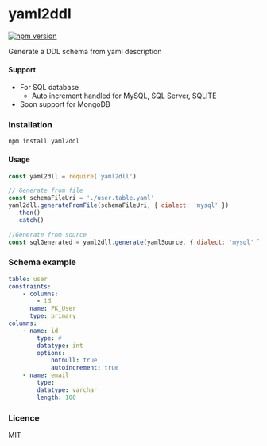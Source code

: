 # yaml2ddl

[![npm version](https://badge.fury.io/js/yaml2ddl.svg)](https://badge.fury.io/js/yaml2ddl)

Generate a DDL schema from yaml description

#### Support
- For SQL database
  - Auto increment handled for MySQL, SQL Server, SQLITE
- Soon support for MongoDB

### Installation
```sh
npm install yaml2ddl
```

#### Usage
```js
const yaml2dll = require('yaml2dll')

// Generate from file
const schemaFileUri = './user.table.yaml'
yaml2dll.generateFromFile(schemaFileUri, { dialect: 'mysql' })
  .then()
  .catch()

//Generate from source
const sqlGenerated = yaml2dll.generate(yamlSource, { dialect: 'mysql' })
```

### Schema example

```yaml
table: user
constraints:
    - columns: 
        - id
      name: PK_User
      type: primary
columns:
    - name: id
        type: #
        datatype: int
        options:
            notnull: true
            autoincrement: true
    - name: email
        type: 
        datatype: varchar
        length: 100
```

### Licence
MIT

